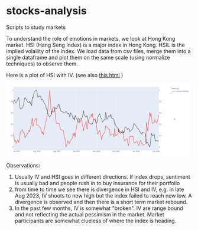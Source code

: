 # stocks-analysis
Scripts to study markets

To understand the role of emotions in markets, we look at Hong Kong market.  HSI (Hang Seng Index) is a major index in Hong Kong.  HSIL is the implied volaility of the index.
We load data from csv files, merge them into a single dataframe and plot them on the same scale (using normalize techniques) to observe them.

Here is a plot of HSI with IV. (see also [this html](https://github.com/siufai6/stocks-analysis/blob/main/sentiment_HSI.html) )

![HSI vs IV](https://github.com/siufai6/stocks-analysis/blob/main/HSI_IV.png)

Observations:
1. Usually IV and HSI goes in different directions.  If index drops, sentiment is usually bad and people rush in to buy insurance for their portfolio
2. from time to time we see there is divergence in HSI and IV, e.g. in late Aug 2023, IV shoots to new high but the index failed to reach new low.  A divergence is observed and then there is a short term market rebound.
3. In the past few months, IV is somewhat "broken".  IV are range bound and not reflecting the actual pessimism in the market.  Market participants are somewhat clueless of where the index is heading. 
